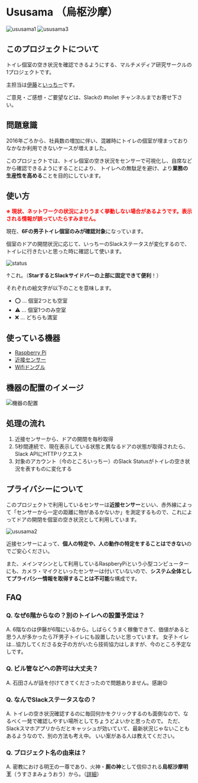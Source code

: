 # Ususama （烏枢沙摩）

![ususama1](https://user-images.githubusercontent.com/4201520/27992828-da035b2e-64d7-11e7-9a34-98a981637fd6.jpg)
![ususama3](https://user-images.githubusercontent.com/4201520/27992829-da058160-64d7-11e7-88cb-fe3d57447d8f.jpg)

## このプロジェクトについて

トイレ個室の空き状況を確認できるようにする、マルチメディア研究サークルの1プロジェクトです。

主担当は[伊藤](https://github.com/jujunjun110)と[いっちー](https://github.com/icchii0618)です。

ご意見・ご感想・ご要望などは、Slackの #toilet チャンネルまでお寄せ下さい。

## 問題意識

2016年ごろから、社員数の増加に伴い、混雑時にトイレの個室が埋まっておりなかなか利用できないケースが増えました。

このプロジェクトでは、トイレ個室の空き状況をセンサーで可視化し、自席などから確認できるようにすることにより、
トイレへの無駄足を避け、より**業務の生産性を高める**ことを目的にしています。

## 使い方

<span style="color: red">**※ 現状、ネットワークの状況によりうまく挙動しない場合があるようです。表示される情報が誤っていたらすみません。**</span>

現在、**6Fの男子トイレ個室のみが確認対象**になっています。

個室のドアの開閉状況に応じて、いっちーのSlackステータスが変化するので、トイレに行きたいと思った時に確認して使います。

![status](https://user-images.githubusercontent.com/4201520/27992859-a64bce96-64d8-11e7-93ed-f2056b506a9c.png)

↑これ。（**StarするとSlackサイドバーの上部に固定できて便利**！）

それぞれの絵文字が以下のことを意味します。

- ⭕ ... 個室2つとも空室
- ⚠️ ... 個室1つのみ空室
- ❌ ... どちらも満室

## 使っている機器
- [Raspberry Pi](https://ja.wikipedia.org/wiki/Raspberry_Pi)
- [近接センサー](https://www.pololu.com/product/2579)
- [Wifiドングル](https://www.amazon.co.jp/dp/B004AP8QKM)

## 機器の配置のイメージ
![機器の配置](https://user-images.githubusercontent.com/4201520/27769599-2bf55c72-5f68-11e7-9ef1-6f3e16c9fe3b.png)

## 処理の流れ
1. 近接センサーから、ドアの開閉を毎秒取得
2. 5秒間連続で、現在表示している状態と異なるドアの状態が取得されたら、Slack APIにHTTPリクエスト
3. 対象のアカウント（今のところいっちー）のSlack Statusがトイレの空き状況を表すものに変化する

## プライバシーについて
このプロジェクトで利用しているセンサーは**近接センサー**といい、赤外線によって「センサーから一定の距離に物があるかないか」を測定するもので、これによってドアの開閉を個室の空き状況として利用しています。

![ususama2](https://user-images.githubusercontent.com/4201520/27992827-da032cee-64d7-11e7-86ed-d99956c4cbbd.jpg)

近接センサーによって、**個人の特定や、人の動作の特定をすることはできない**のでご安心ください。

また、メインマシンとして利用しているRaspberyPiという小型コンピューターにも、カメラ・マイクといったセンサーは付いていないので、**システム全体としてプライバシー情報を取得することは不可能**な構成です。


## FAQ

### Q. なぜ6階からなの？別のトイレへの設置予定は？

A. 6階なのは伊藤が6階にいるから。しばらくうまく稼働できて、価値があると思う人が多かったら7F男子トイレにも設置したいと思っています。
女子トイレは...協力してくださる女子の方がいたら技術協力はしますが、今のところ予定なしです。

### Q. ビル管などへの許可は大丈夫？

A. 石田さんが話を付けてきてくださったので問題ありません。感謝😌

### Q. なんでSlackステータスなの？

A. トイレの空き状況確認するのに毎回何かをクリックするのも面倒なので、なるべく一発で確認しやすい場所としてちょうどよいかと思ったので。
ただ、Slackスマホアプリからだとキャッシュが効いていて、最新状況じゃないこともあるようなので、別の方法も考え中。
いい案がある人は教えてください。

### Q. プロジェクト名の由来は？

A. 密教における明王の一尊であり、火神・**厠の神**として信仰される**烏枢沙摩明王**（うすさまみょうおう）から。（[詳細](https://ja.wikipedia.org/wiki/%E7%83%8F%E6%9E%A2%E6%B2%99%E6%91%A9%E6%98%8E%E7%8E%8B)）

